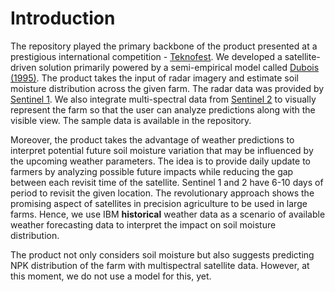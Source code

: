 # Introduction

The repository played the primary backbone of the product presented at a prestigious international competition - [Teknofest](https://teknofest.org/en/). We developed a satellite-driven solution primarily powered by a semi-empirical model called [Dubois (1995)](https://ieeexplore.ieee.org/document/406677). The product takes the input of radar imagery and estimate soil moisture distribution across the given farm. The radar data was provided by [Sentinel 1](https://www.esa.int/Applications/Observing_the_Earth/Copernicus/Sentinel-1). We also integrate multi-spectral data from [Sentinel 2](https://www.esa.int/Applications/Observing_the_Earth/Copernicus/Sentinel-2) to visually represent the farm so that the user can analyze predictions along with the visible view. The sample data is available in the repository. 

Moreover, the product takes the advantage of weather predictions to interpret potential future soil moisture variation that may be influenced by the upcoming weather parameters. The idea is to provide daily update to farmers by analyzing possible future impacts while reducing the gap between each revisit time of the satellite. Sentinel 1 and 2 have 6-10 days of period to revisit the given location. The revolutionary approach shows the promising aspect of satellites in precision agriculture to be used in large farms. Hence, we use IBM **historical** weather data as a scenario of available weather forecasting data to interpret the impact on soil moisture distribution.

The product not only considers soil moisture but also suggests predicting NPK distribution of the farm with multispectral satellite data. However, at this moment, we do not use a model for this, yet.
